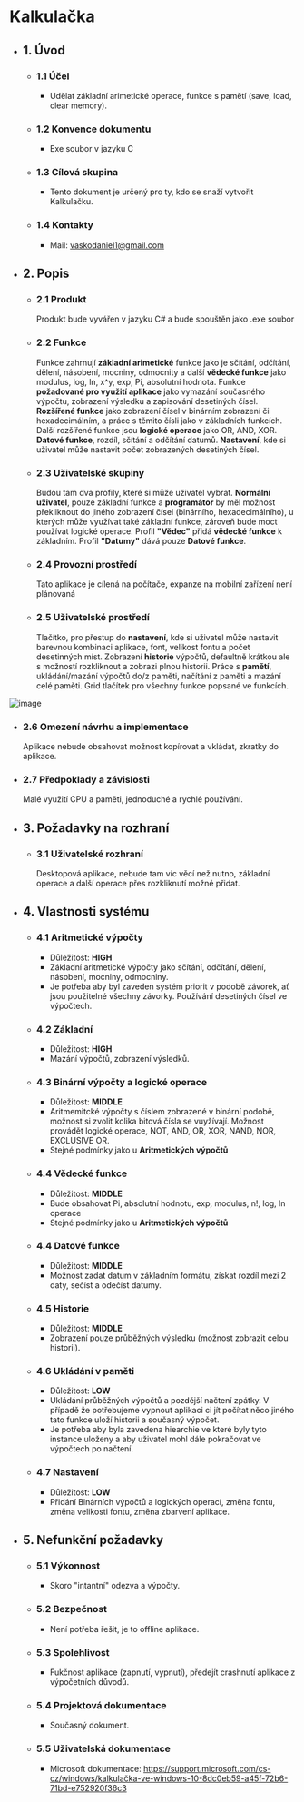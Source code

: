 # Kalkulačka
- ## 1. Úvod
  - ### 1.1 Účel
    - Udělat základní arimetické operace, funkce s pamětí (save, load, clear memory).
  - ### 1.2 Konvence dokumentu
    - Exe soubor v jazyku C
  - ### 1.3 Cílová skupina
    - Tento dokument je určený pro ty, kdo se snaží vytvořit Kalkulačku.
  - ### 1.4 Kontakty
    - Mail: vaskodaniel1@gmail.com
    
- ## 2. Popis
  - ### 2.1 Produkt
    Produkt bude vyvářen v jazyku C# a bude spouštěn jako .exe soubor
  - ### 2.2 Funkce
    Funkce zahrnují **základní arimetické** funkce jako je sčítání, odčítání, dělení, násobení, mocniny, odmocnity a další **vědecké funkce** jako modulus, log, ln, x^y, exp, Pi, absolutní hodnota. Funkce **požadované pro využití aplikace** jako vymazání současného výpočtu, zobrazení výsledku a zapisování desetiných čísel. **Rozšířené funkce** jako zobrazení čísel v binárním zobrazení či hexadecimálním, a práce s těmito čísli jako v základních funkcích. Další rozšířené funkce jsou **logické operace** jako OR, AND, XOR. **Datové funkce**, rozdíl, sčítání a odčítání datumů. **Nastavení**, kde si uživatel může nastavit počet zobrazených desetiných čísel.
        
  - ### 2.3 Uživatelské skupiny
    Budou tam dva profily, které si může uživatel vybrat. **Normální uživatel**, pouze základní funkce a **programátor** by měl možnost překliknout do jiného zobrazení čísel (binárního, hexadecimálního), u kterých může využívat také základní funkce, zároveň bude moct používat logické operace. Profil **"Vědec"** přidá **vědecké funkce** k základním. Profil **"Datumy"** dává pouze **Datové funkce**. 
  - ### 2.4 Provozní prostředí
    Tato aplikace je cílená na počítače, expanze na mobilní zařízení není plánovaná
  - ### 2.5 Uživatelské prostředí
    Tlačítko, pro přestup do **nastavení**, kde si uživatel může nastavit barevnou kombinaci aplikace, font, velikost fontu a počet desetinných míst. Zobrazení **historie** výpočtů, defaultně krátkou ale s možností rozkliknout a zobrazi plnou historii. Práce s **pamětí**, ukládání/mazání výpočtů do/z paměti, načítání z paměti a mazání celé paměti. Grid tlačítek pro všechny funkce popsané ve funkcích.
    
![image](https://github.com/DioForever/calculator/assets/78236175/123cd223-3b8b-47bc-bf82-cad3f23766bf)

  - ### 2.6 Omezení návrhu a implementace
    Aplikace nebude obsahovat možnost kopírovat a vkládat, zkratky do aplikace.
  - ### 2.7 Předpoklady a závislosti
    Malé využití CPU a paměti, jednoduché a rychlé používání.
- ## 3. Požadavky na rozhraní
  - ### 3.1 Uživatelské rozhraní
       Desktopová aplikace, nebude tam víc věcí než nutno, základní operace a další operace přes rozkliknutí možné přidat.
- ## 4. Vlastnosti systému
  - ### 4.1 Aritmetické výpočty
    - Důležitost: **HIGH**
    - Základní aritmetické výpočty jako sčítání, odčítání, dělení, násobení, mocniny, odmocniny.
    - Je potřeba aby byl zaveden systém priorit v podobě závorek, ať jsou použitelné všechny závorky. Používání desetiných čísel ve výpočtech.
  - ### 4.2 Základní
    - Důležitost: **HIGH**
    - Mazání výpočtů, zobrazení výsledků.
  - ### 4.3 Binární výpočty a logické operace
    - Důležitost: **MIDDLE**
    - Aritmemitcké výpočty s číslem zobrazené v binární podobě, možnost si zvolit kolika bitová čísla se vuyžívají. Možnost provádět logické operace, NOT, AND, OR, XOR, NAND, NOR, EXCLUSIVE OR.
    - Stejné podmínky jako u **Aritmetických výpočtů**
  - ### 4.4 Vědecké funkce
    - Důležitost: **MIDDLE**
    - Bude obsahovat Pi, absolutní hodnotu, exp, modulus, n!, log, ln operace
    - Stejné podmínky jako u **Aritmetických výpočtů**
  - ### 4.4 Datové funkce
    - Důležitost: **MIDDLE**
    - Možnost zadat datum v základním formátu, získat rozdíl mezi 2 daty, sečíst a odečíst datumy.
  - ### 4.5 Historie
    - Důležitost: **MIDDLE**
    - Zobrazení pouze průběžných výsledku (možnost zobrazit celou historii).
  - ### 4.6 Ukládání v paměti
    - Důležitost: **LOW**
    - Ukládání průběžných výpočtů a pozdější načtení zpátky. V případě že potřebujeme vypnout aplikaci ci jít počítat něco jiného tato funkce uloží historii a současný výpočet.
    - Je potřeba aby byla zavedena hiearchie ve které byly tyto instance uloženy a aby uživatel mohl dále pokračovat ve výpočtech po načtení.
  - ### 4.7 Nastavení
    - Důležitost: **LOW**
    - Přidání Binárních výpočtů a logických operací, změna fontu, změna velikosti fontu, změna zbarvení aplikace.
- ## 5. Nefunkční požadavky
  - ### 5.1 Výkonnost
    - Skoro "intantní" odezva a výpočty.
  - ### 5.2 Bezpečnost
    - Není potřeba řešit, je to offline aplikace.
  - ### 5.3 Spolehlivost
    - Fukčnost aplikace (zapnutí, vypnutí), předejít crashnutí aplikace z výpočetních důvodů.
  - ### 5.4 Projektová dokumentace
    - Současný dokument.
  - ### 5.5 Uživatelská dokumentace
    - Microsoft dokumentace: https://support.microsoft.com/cs-cz/windows/kalkulačka-ve-windows-10-8dc0eb59-a45f-72b6-71bd-e752920f36c3
